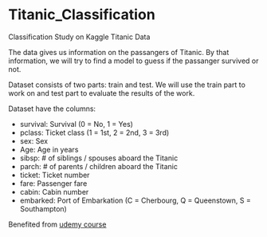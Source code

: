 # Titanic_Classification
Classification Study on Kaggle Titanic Data

The data gives us information on the passangers of Titanic. 
By that information, we will try to find a model to guess if the passanger survived or not.

Dataset consists of two parts: train and test. 
We will use the train part to work on and test part to evaluate the results of the work.

Dataset have the columns:

- survival: Survival (0 = No, 1 = Yes)
- pclass: Ticket class (1 = 1st, 2 = 2nd, 3 = 3rd)
- sex: Sex
- Age: Age in years
- sibsp: # of siblings / spouses aboard the Titanic
- parch: # of parents / children aboard the Titanic
- ticket: Ticket number
- fare: Passenger fare
- cabin: Cabin number
- embarked: Port of Embarkation (C = Cherbourg, Q = Queenstown, S = Southampton)

Benefited from [udemy course](https://www.udemy.com/machine-learning-classification)

